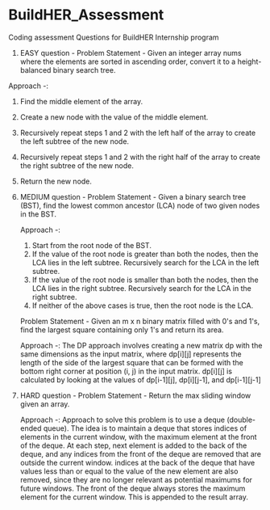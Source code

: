 # BuildHER_Assessment
Coding assessment Questions for BuildHER Internship program

1. EASY question -
  Problem Statement - Given an integer array nums where the elements are sorted in ascending order, convert it to a height-balanced binary search tree.
  
  Approach -:
  1. Find the middle element of the array.
  2. Create a new node with the value of the middle element.
  3. Recursively repeat steps 1 and 2 with the left half of the array to create the left subtree of the new node.
  4. Recursively repeat steps 1 and 2 with the right half of the array to create the right subtree of the new node.
  5. Return the new node.
  
2. MEDIUM question -
   Problem Statement - Given a binary search tree (BST), find the lowest common ancestor (LCA) node of two given nodes in the BST.
   
   Approach -:
   1. Start from the root node of the BST.
   2. If the value of the root node is greater than both the nodes, then the LCA lies in the left subtree. Recursively search for the LCA in the left subtree.
   3. If the value of the root node is smaller than both the nodes, then the LCA lies in the right subtree. Recursively search for the LCA in the right subtree.
   4. If neither of the above cases is true, then the root node is the LCA.
   
   
   Problem Statement - Given an m x n binary matrix filled with 0's and 1's, find the largest square containing only 1's and return its area.
   
   Approach -:
   The DP approach involves creating a new matrix dp with the same dimensions as the input matrix, where dp[i][j] represents the length of the side of the largest square    that can be formed with the bottom right corner at position (i, j) in the input matrix. dp[i][j] is calculated by looking at the values of dp[i-1][j], dp[i][j-1], and    dp[i-1][j-1]
   
3. HARD question -
   Problem Statement - Return the max sliding window given an array.
   
   Approach -:
   Approach to solve this problem is to use a deque (double-ended queue).
   The idea is to maintain a deque that stores indices of elements in the current window, with the maximum element at the front of the deque. At each step, next element is added to the back of the deque, and any indices from the front of the deque are removed that are outside the current window. indices at the back of the deque that have values less than or equal to the value of the new element are also removed, since they are no longer relevant as potential maximums for future windows.
   The front of the deque always stores the maximum element for the current window. This is appended to the result array.
